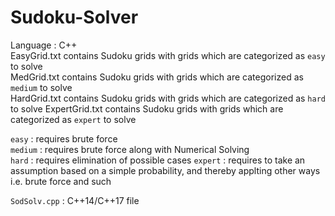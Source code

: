 # Sudoku-Solver
Language : C++  
EasyGrid.txt contains Sudoku grids with grids which are categorized as `easy` to solve  
MedGrid.txt contains Sudoku grids with grids which are categorized as `medium` to solve   
HardGrid.txt contains Sudoku grids with grids which are categorized as `hard` to solve
ExpertGrid.txt contains Sudoku grids with grids which are categorized as `expert` to solve      

`easy` : requires brute force  
`medium` : requires brute force along with Numerical Solving  
`hard` : requires elimination of possible cases 
`expert` : requires to take an assumption based on a simple probability, and thereby applting other ways i.e. brute force and such     

`SodSolv.cpp` : C++14/C++17 file
